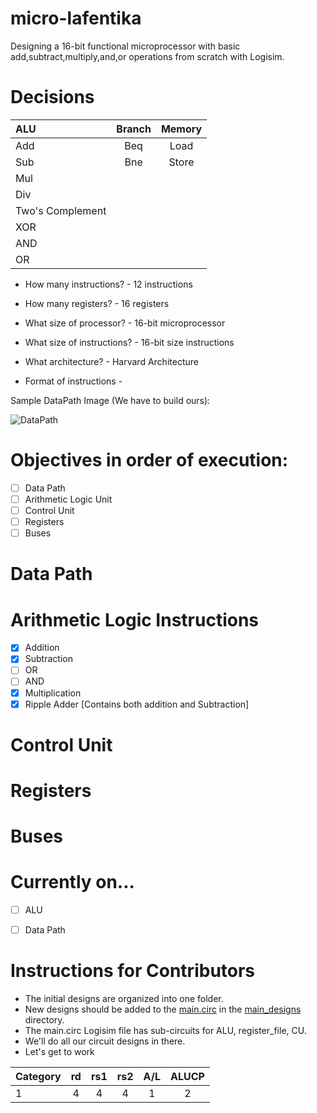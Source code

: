 # micro-lafentika
Designing a 16-bit functional microprocessor with basic add,subtract,multiply,and,or operations from scratch with Logisim.  

# Decisions 
| ALU      | Branch       | Memory|
 :----------  |:------------:|:------------:|
|Add|Beq|Load|
|Sub|Bne|Store|
|Mul|
|Div|
|Two's Complement|
|XOR|
|AND|
|OR|

 - How many instructions? - 12 instructions

 - How many registers? - 16 registers

 - What size of processor? - 16-bit microprocessor

 - What size of instructions? - 16-bit size instructions

 - What architecture? - Harvard Architecture
 
 - Format of instructions - 

 <p>Sample DataPath Image (We have to build ours):</p>  

![DataPath](https://docsdrive.com/images/ansinet/itj/2007/fig3-2k7-497-508.gif)    

# Objectives in order of execution:
- [ ] Data Path
- [ ] Arithmetic Logic Unit  
- [ ] Control Unit
- [ ] Registers
- [ ] Buses

# Data Path  


# Arithmetic Logic Instructions
- [x] Addition
- [x] Subtraction
- [ ] OR
- [ ] AND
- [x] Multiplication
- [x] Ripple Adder [Contains both addition and Subtraction]

# Control Unit


# Registers


# Buses



# Currently on...
- [ ] ALU
- [ ] Data Path


# Instructions for Contributors
- The initial designs are organized into one folder.
- New designs should be added to the [main.circ](./main_designs/main.circ) in the [main_designs](./main_designs/) directory.
- The main.circ Logisim file has sub-circuits for ALU, register_file, CU.
- We'll do all our circuit designs in there.
- Let's get to work

| Category      | rd       | rs1|rs2|A/L|ALUCP|
 :----------  |:------------:|:------------:|:------------:|:------------:|:------------:|
|1|4|4|4|1|2